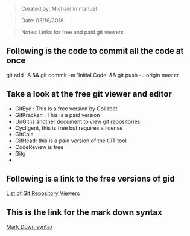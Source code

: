 >Created by: Michael Immanuel

>Date: 03/16/2018

>Notes:  Links for free and paid git viewers
 



## Following is the code to commit all the code at once
git add -A && git commit -m 'Initial Code' && git push -u origin master

## Take a look at the free git viewer and editor 

* GitEye : This is a free version by Collabet
* GitKracken : This is a paid version
* UnGit is another  document to view git repositories!
* Cycligent, this is free but requires a license
* GitCola 
* GitHead: this is a paid version of the GIT tool
* CodeReview is free
* Gitg
* 


## Following is a link to the free versions of gid
[List of Git Repository Viewers](http://bit.ly/2FLMIAV)

## This is the link for the mark down syntax 
[Mark Down syntax](http://bit.ly/2HDOiW0)




